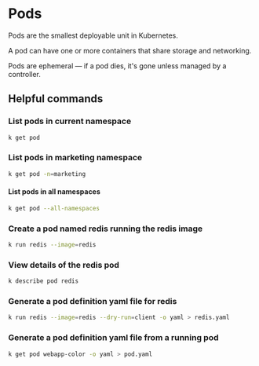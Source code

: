 # Pods

Pods are the smallest deployable unit in Kubernetes.

A pod can have one or more containers that share storage and networking.

Pods are ephemeral — if a pod dies, it's gone unless managed by a controller.

## Helpful commands

### List pods in current namespace
```bash
k get pod
```

### List pods in marketing namespace
```bash
k get pod -n=marketing
```

#### List pods in all namespaces
```bash
k get pod --all-namespaces
```

### Create a pod named redis running the redis image
```bash
k run redis --image=redis
```

### View details of the redis pod
```bash
k describe pod redis
```

### Generate a pod definition yaml file for redis
```bash
k run redis --image=redis --dry-run=client -o yaml > redis.yaml
```

### Generate a pod definition yaml file from a running pod
```bash
k get pod webapp-color -o yaml > pod.yaml
```
